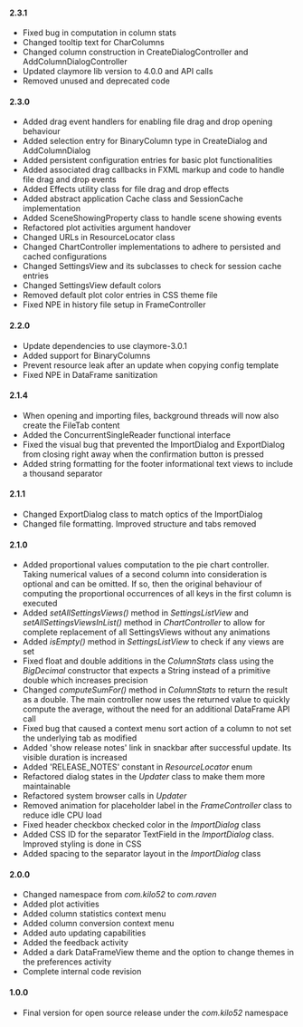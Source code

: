 #### 2.3.1
* Fixed bug in computation in column stats
* Changed tooltip text for CharColumns
* Changed column construction in CreateDialogController and AddColumnDialogController
* Updated claymore lib version to 4.0.0 and API calls
* Removed unused and deprecated code

#### 2.3.0
* Added drag event handlers for enabling file drag and drop opening behaviour
* Added selection entry for BinaryColumn type in CreateDialog and AddColumnDialog
* Added persistent configuration entries for basic plot functionalities
* Added associated drag callbacks in FXML markup and code to handle file drag and drop events
* Added Effects utility class for file drag and drop effects
* Added abstract application Cache class and SessionCache implementation
* Added SceneShowingProperty class to handle scene showing events
* Refactored plot activities argument handover
* Changed URLs in ResourceLocator class
* Changed ChartController implementations to adhere to persisted and cached configurations
* Changed SettingsView and its subclasses to check for session cache entries
* Changed SettingsView default colors
* Removed default plot color entries in CSS theme file
* Fixed NPE in history file setup in FrameController

#### 2.2.0
* Update dependencies to use claymore-3.0.1
* Added support for BinaryColumns
* Prevent resource leak after an update when copying config template
* Fixed NPE in DataFrame sanitization

#### 2.1.4
* When opening and importing files, background threads will now also create the FileTab content
* Added the ConcurrentSingleReader functional interface
* Fixed the visual bug that prevented the ImportDialog and ExportDialog from closing right away when the confirmation button is pressed
* Added string formatting for the footer informational text views to include a thousand separator

#### 2.1.1
* Changed ExportDialog class to match optics of the ImportDialog
* Changed file formatting. Improved structure and tabs removed

#### 2.1.0
* Added proportional values computation to the pie chart controller. Taking numerical values of a second column into consideration is optional and can be omitted. If so, then the original behaviour of computing the proportional occurrences of all keys in the first column is executed
* Added *setAllSettingsViews()* method in *SettingsListView* and *setAllSettingsViewsInList()* method in *ChartController* to allow for complete replacement of all SettingsViews without any animations
* Added *isEmpty()* method in *SettingsListView* to check if any views are set
* Fixed float and double additions in the *ColumnStats* class using the *BigDecimal* constructor that expects a String instead of a primitive double which increases precision
* Changed *computeSumFor()* method in *ColumnStats* to return the result as a double. The main controller now uses the returned value to quickly compute the average, without the need for an additional DataFrame API call
* Fixed bug that caused a context menu sort action of a column to not set the underlying tab as modified
* Added 'show release notes' link in snackbar after successful update. Its visible duration is increased
* Added 'RELEASE_NOTES' constant in *ResourceLocator* enum
* Refactored dialog states in the *Updater* class to make them more maintainable
* Refactored system browser calls in *Updater*
* Removed animation for placeholder label in the *FrameController* class to reduce idle CPU load
* Fixed header checkbox checked color in the *ImportDialog* class
* Added CSS ID for the separator TextField in the *ImportDialog* class. Improved styling is done in CSS
* Added spacing to the separator layout in the *ImportDialog* class

#### 2.0.0
* Changed namespace from *com.kilo52* to *com.raven*
* Added plot activities
* Added column statistics context menu
* Added column conversion context menu
* Added auto updating capabilities
* Added the feedback activity
* Added a dark DataFrameView theme and the option to change themes in the preferences activity
* Complete internal code revision

#### 1.0.0 
* Final version for open source release under the *com.kilo52* namespace

